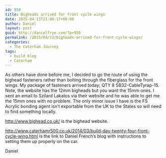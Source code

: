```yaml
---
id: 950
title: Bigheads arrived for front cycle wings
date: 2015-04-13T21:00:17+00:00
author: Daniel
layout: post
guid: http://danielfrye.com/?p=950
permalink: /2015/04/13/bigheads-arrived-for-front-cycle-wings/
categories:
  - The Caterham Journey
tags:
  - build blog
  - Caterham
---
```

As others have done before me, I decided to go the route of using the bighead fasteners rather than bolting through the fiberglass for the front wings. My package of fasteners arrived today; QTY 8 SB32-CableTyrap-15. Note, the website has the 12mm bigheads but you want the 15mm ones. I sent an email to Szilard Lakatos via their website and he was able to get me the 15mm ones with no problem. The only minor issue I have is the FS Acrylic bonding agent isn&#8217;t exportable from the UK to the States so will need to find something locally.

<http://www.bighead.co.uk/> is the bighead website.

<http://www.caterhamr500.co.uk/2014/03/build-day-twenty-four-front-cycle-wing.html> is the link to Daniel French&#8217;s blog with instructions to setting them up properly on the car.

Daniel